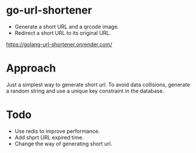 # go-url-shortener
- Generate a short URL and a qrcode image.
- Redirect a short URL  to its original URL.

https://golang-url-shortener.onrender.com/

# Approach
Just a simplest way to generate short url.
To avoid data collisions, generate a random string and use a unique key constraint in the database.

# Todo
- Use redis to improve performance.
- Add shprt URL expired time.
- Change the way of generating short url.
